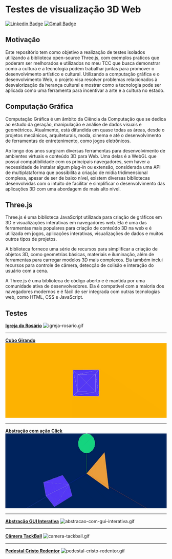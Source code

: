 # Testes de visualização 3D Web

[![Linkedin Badge](https://img.shields.io/badge/-Carlos%20Alexandre-002E74?style=flat-square&logo=Linkedin&logoColor=white&link=https://www.linkedin.com/in/carlosalexandredev/)](https://www.linkedin.com/in/carlosalexandredev/)
[![Gmail Badge](https://img.shields.io/badge/-carlosalexandredev.contato@gmail.com-002E74?style=flat-square&logo=Gmail&logoColor=white&link=mailto:carlosalexandredev.contato@gmail.com)](mailto:carlosalexandredev.contato@gmail.com)

## Motivação

Este repositório tem como objetivo a realização de testes isolados utilizando a biblioteca open-source Three.js, com 
 exemplos praticos que poderam ser melhorados e utilizados no meu TCC que busca demonstrar como a cultura e a tecnologia podem trabalhar juntas para
promover o desenvolvimento artístico e cultural. Utilizando a computação gráfica e o desenvolvimento Web, o projeto visa resolver problemas relacionados à desvalorização da
herança cultural e mostrar como a tecnologia pode ser aplicada como uma ferramenta
para incentivar a arte e a cultura no estado.


## Computação Gráfica
Computação Gráfica é um âmbito da Ciência da Computação que se dedica ao
estudo da geração, manipulação e análise de dados visuais e geométricos.
Atualmente, está difundida em quase todas as áreas, desde o projetos
mecânicos, arquiteturais, moda, cinema e até o desenvolvimento de ferramentas
de entretenimento, como jogos eletrônicos.

Ao longo dos anos surgiram diversas ferramentas para desenvolvimento de
ambientes virtuais e conteúdo 3D para Web. Uma delas é a WebGL que possui
compatibilidade com os principais navegadores, sem haver a necessidade de
instalar algum plug-in ou extensão, considerada uma API de multiplataforma que
possibilita a criação de mídia tridimensional complexa, apesar de ser de baixo
nível, existem diversas bibliotecas desenvolvidas com o intuito de facilitar e
simplificar o desenvolvimento das aplicações 3D com uma abordagem de mais
alto nível.

## Three.js
Three.js é uma biblioteca JavaScript utilizada para criação de gráficos em 3D e visualizações interativas em navegadores web. Ela é uma das ferramentas mais populares para criação de conteúdo 3D na web e é utilizada em jogos, aplicações interativas, visualizações de dados e muitos outros tipos de projetos.

A biblioteca fornece uma série de recursos para simplificar a criação de objetos 3D, como geometrias básicas, materiais e iluminação, além de ferramentas para carregar modelos 3D mais complexos. Ela também inclui recursos para controle de câmera, detecção de colisão e interação do usuário com a cena.

A Three.js é uma biblioteca de código aberto e é mantida por uma comunidade ativa de desenvolvedores. Ela é compatível com a maioria dos navegadores modernos e é fácil de ser integrada com outras tecnologias web, como HTML, CSS e JavaScript.

## Testes

**[Igreja do Rosário](https://carlosalexandredev.github.io/3d-view-poc/teste_01/index.html)**
![igreja-rosario.gif](assests-readme/igreja-rosario.gif)

___

**[Cubo Girando](https://carlosalexandredev.github.io/3d-view-poc/teste_02/index.html)**
![cubo-rotacionando.gif](assests-readme/cubo-rotacionando.gif)

___

**[Abstração com ação Click](https://carlosalexandredev.github.io/3d-view-poc/teste_03/index.html)**
![abstracao-com-click.gif](assests-readme/abstracao-com-click.gif)

___

**[Abstração GUI Interativa](https://carlosalexandredev.github.io/3d-view-poc/teste_04/index.html)**
![abstracao-com-gui-interativa.gif](assests-readme/abstracao-com-gui-interativa.gif)

___

**[Câmera TackBall](https://carlosalexandredev.github.io/3d-view-poc/teste_05/index.html)**
![camera-tackball.gif](assests-readme/camera-tackball.gif)

___

**[Pedestal Cristo Redentor](https://carlosalexandredev.github.io/3d-view-poc/teste_06/index.html)**
![pedestal-cristo-redentor.gif](assests-readme/pedestal-cristo-redentor.gif)
